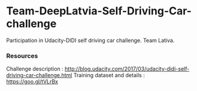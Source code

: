 # Team-DeepLatvia-Self-Driving-Car-challenge
Participation in Udacity-DIDI self driving car challenge. Team Lativa.

### Resources

Challenge description : http://blog.udacity.com/2017/03/udacity-didi-self-driving-car-challenge.html
Training dataset and details : https://goo.gl/tVLrBx
